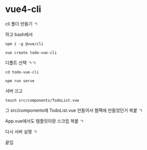 # vue4-cli

cli 폴더 만들기 ㄱ

하고 bash에서 

```
npm i -g @vue/cli
```

```
vue create todo-vue-cli
```

디폴트 선택 ㄱㄱ

```
cd todo-vue-cli
```

```
npm run serve
```

서버 끄고

```
touch src/components/TodoList.vue
```

그 src/components에 TodoList.vue 만들어서 웹팩에 만들었던거 복붙 ㄱ

App.vue에서도 템플릿이랑 스크립 복붙 ㄱ

다시 서버 실행 ㄱ

끝임